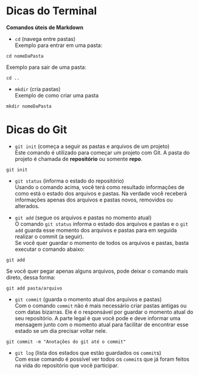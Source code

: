 # Dicas do Terminal

**Comandos úteis de Markdown**

- `cd` (navega entre pastas)  
Exemplo para entrar em uma pasta:  

```
cd nomeDaPasta
```  

Exemplo para sair de uma pasta:  

```
cd ..
```  

- `mkdir` (cria pastas)  
Exemplo de como criar uma pasta  

```
mkdir nomeDaPasta
```  

# Dicas do Git  
- `git init` (começa a seguir as pastas e arquivos de um projeto)  
Este comando é utilizado para começar um projeto com Git. A pasta do projeto é chamada de **repositório** ou somente **repo**.

```
git init
```  

- `git status` (informa o estado do repositório)  
Usando o comando acima, você terá como resultado informações de como está o estado dos arquivos e pastas. Na verdade você receberá informações apenas dos arquivos e pastas novos, removidos ou alterados.  

- `git add` (segue os arquivos e pastas no momento atual)  
O comando `git status` informa o estado dos arquivos e pastas e o `git add` guarda esse momento dos arquivos e pastas para em seguida realizar o commit (a seguir).  
Se você quer guardar o momento de todos os arquivos e pastas, basta executar o comando abaixo:  

```
git add
```

Se você quer pegar apenas alguns arquivos, pode deixar o comando mais direto, dessa forma:  

```
git add pasta/arquivo
```

- `git commit` (guarda o momento atual dos arquivos e pastas)  
Com o comando `commit` não é mais necessário criar pastas antigas ou com datas bizarras. Ele é o responsável por guardar o momento atual do seu repositório. A parte legal é que você pode e deve informar uma mensagem junto com o momento atual para facilitar de encontrar esse estado se um dia precisar voltar nele.

```
git commit -m "Anotações do git até o commit"
```

- `git log` (lista dos estados que estão guardados os `commit`s)  
Com esse comando é possível ver todos os `commit`s que já foram feitos na vida do repositório que você participar. 





